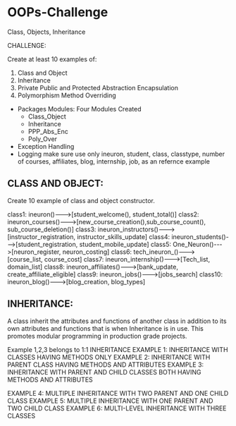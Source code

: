 # OOPs-Challenge
Class, Objects, Inheritance

CHALLENGE:

Create at least 10 examples  of:
1. Class and Object
2. Inheritance 
3. Private Public and Protected Abstraction Encapsulation
4. Polymorphism Method Overriding
 
 - Packages Modules: Four Modules Created
   - Class_Object
   - Inheritance
   - PPP_Abs_Enc
   - Poly_Over
 - Exception Handling
 - Logging 
make sure use only ineuron, student, class, classtype, number of courses, 
affiliates, blog, internship, job, as an refernce example

## CLASS AND OBJECT:

Create 10 example of class and object constructor.

class1: ineuron()--->[student_welcome(), student_total()]
class2: ineuron_courses()--->[new_course_creation(),sub_course_count(), sub_course_deletion()]
class3: ineuron_instructors()--->[instructor_registration, instructor_skills_update]
class4: ineuron_students()--->[student_registration, student_mobile_update]
class5: One_Neuron()--->[neuron_register, neuron_costing]
class6: tech_ineuron_()--->[course_list, course_cost]
class7: ineuron_internship()--->[Tech_list, domain_list]
class8: ineuron_affiliates()--->[bank_update, create_affiliate_eligible]
class9: ineuron_jobs()--->[jobs_search]
class10: ineuron_blog()--->[blog_creation, blog_types]

## INHERITANCE:

A class inherit the attributes and functions of another class in addition to its own
attributes and functions that is when Inheritance is in use.
This promotes modular programming in production grade projects.

Example 1,2,3 belongs to 1:1 INHERITANCE
EXAMPLE 1: INHERITANCE WITH CLASSES HAVING METHODS ONLY
EXAMPLE 2: INHERITANCE WITH PARENT CLASS HAVING METHODS AND ATTRIBUTES
EXAMPLE 3: INHERITANCE WITH PARENT AND CHILD CLASSES BOTH HAVING METHODS AND ATTRIBUTES

EXAMPLE 4: MULTIPLE INHERITANCE WITH TWO PARENT AND ONE CHILD CLASS
EXAMPLE 5: MULTIPLE INHERITANCE WITH ONE PARENT AND TWO CHILD CLASS
EXAMPLE 6: MULTI-LEVEL INHERITANCE WITH THREE CLASSES
